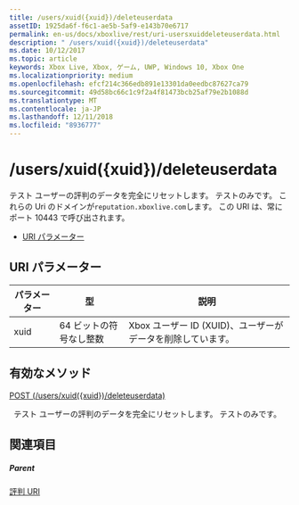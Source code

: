 ```yaml
---
title: /users/xuid({xuid})/deleteuserdata
assetID: 1925da6f-f6c1-ae5b-5af9-e143b70e6717
permalink: en-us/docs/xboxlive/rest/uri-usersxuiddeleteuserdata.html
description: " /users/xuid({xuid})/deleteuserdata"
ms.date: 10/12/2017
ms.topic: article
keywords: Xbox Live, Xbox, ゲーム, UWP, Windows 10, Xbox One
ms.localizationpriority: medium
ms.openlocfilehash: efcf214c366edb891e13301da0eedbc87627ca79
ms.sourcegitcommit: 49d58bc66c1c9f2a4f81473bcb25af79e2b1088d
ms.translationtype: MT
ms.contentlocale: ja-JP
ms.lasthandoff: 12/11/2018
ms.locfileid: "8936777"
---
```

# <a name="usersxuidxuiddeleteuserdata"></a>/users/xuid({xuid})/deleteuserdata
テスト ユーザーの評判のデータを完全にリセットします。 テストのみです。 これらの Uri のドメインが`reputation.xboxlive.com`します。 この URI は、常にポート 10443 で呼び出されます。
 
  * [URI パラメーター](#ID4EV)
 
<a id="ID4EV"></a>

 
## <a name="uri-parameters"></a>URI パラメーター
 
| パラメーター| 型| 説明| 
| --- | --- | --- | 
| xuid| 64 ビットの符号なし整数| Xbox ユーザー ID (XUID)、ユーザーがデータを削除しています。| 
  
<a id="ID4EYB"></a>

 
## <a name="valid-methods"></a>有効なメソッド

[POST (/users/xuid({xuid})/deleteuserdata)](uri-usersxuiddeleteuserdatapost.md)

&nbsp;&nbsp;テスト ユーザーの評判のデータを完全にリセットします。 テストのみです。
 
<a id="ID4ECC"></a>

 
## <a name="see-also"></a>関連項目
 
<a id="ID4EEC"></a>

 
##### <a name="parent"></a>Parent 

[評判 URI](atoc-reference-reputation.md)

   